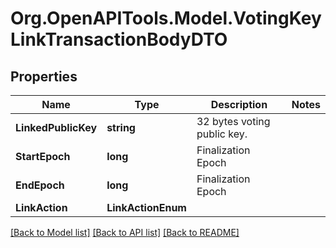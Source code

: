 # Org.OpenAPITools.Model.VotingKeyLinkTransactionBodyDTO

## Properties

Name | Type | Description | Notes
------------ | ------------- | ------------- | -------------
**LinkedPublicKey** | **string** | 32 bytes voting public key. | 
**StartEpoch** | **long** | Finalization Epoch | 
**EndEpoch** | **long** | Finalization Epoch | 
**LinkAction** | **LinkActionEnum** |  | 

[[Back to Model list]](../README.md#documentation-for-models) [[Back to API list]](../README.md#documentation-for-api-endpoints) [[Back to README]](../README.md)

